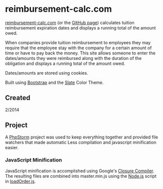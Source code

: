 # reimbursement-calc.com

[reimbursement-calc.com](http://reimbursement-calc.com/) (or the [GitHub page](http://geniusburger.github.io/reimbursement-calc/)) calculates tuition reimbursement expiration dates and displays a running total of the amount owed.

When companies provide tuition reimbursement to employees they may require that the employee stay with the company for a certain amount of time or have to pay back the money. This site allows someone to enter the dates/amounts they were reimbursed along with the duration of the obligation and displays a running total of the amount owed.

Dates/amounts are stored using cookies.

Built using [Bootstrap](http://getbootstrap.com/) and the [Slate](http://bootswatch.com/slate/) Color Theme.

## Created

2/2014

## Project

A [PhpStorm](http://www.jetbrains.com/phpstorm/) project was used to keep everything together and provided file watchers that made automatic Less compilation and javascript minification easier.

### JavaScript Minification

JavaScript minification is accomplished using Google's [Closure Compiler](https://developers.google.com/closure/compiler/).
The resulting files are combined into master.min.js using the [Node.js](http://nodejs.org/) script in [loadOrder.js](js/loadOrder.js).

